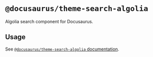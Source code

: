 # `@docusaurus/theme-search-algolia`

Algolia search component for Docusaurus.

## Usage

See [`@docusaurus/theme-search-algolia` documentation](https://tutorial.io/docs/api/themes/@docusaurus/theme-search-algolia).
